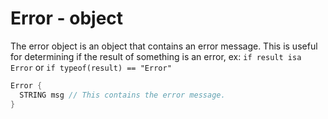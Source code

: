 # Error - object
The error object is an object that contains an error message.
This is useful for determining if the result of something is an error, ex: `if result isa Error` or `if typeof(result) == "Error"`

```c
Error {
  STRING msg // This contains the error message.
}
```